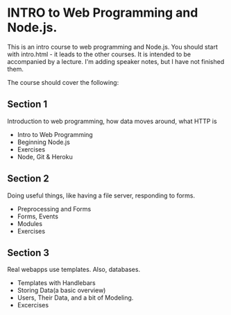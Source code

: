# INTRO to Web Programming and Node.js.

This is an intro course to web programming and Node.js. You should start with intro.html - it leads to the other courses.
It is intended to be accompanied by a lecture. I'm adding speaker notes, but I have not finished them.

The course should cover the following:

## Section 1

 Introduction to web programming, how data moves around, what HTTP is
 * Intro to Web Programming
 * Beginning Node.js
 * Exercises
 * Node, Git & Heroku

## Section 2

 Doing useful things, like having a file server, responding to forms.
 * Preprocessing and Forms
 * Forms, Events
 * Modules
 * Exercises

## Section 3

 Real webapps use templates. Also, databases.
 * Templates with Handlebars
 * Storing Data(a basic overview)
 * Users, Their Data, and a bit of Modeling.
 * Excercises
